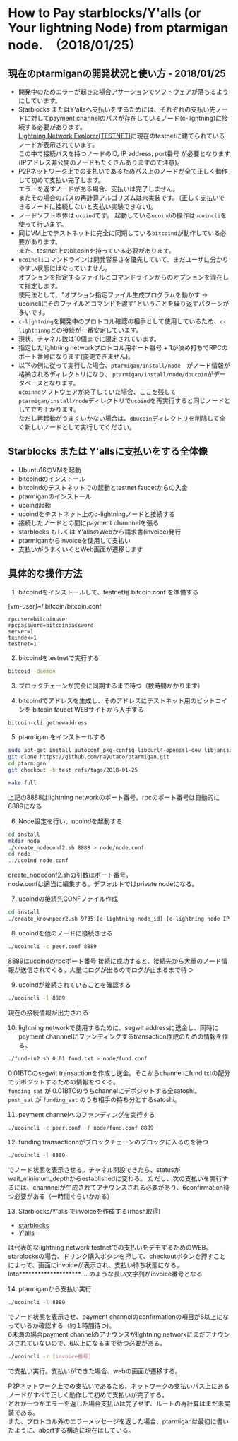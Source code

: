 # How to Pay starblocks/Y'alls (or Your lightning Node) from ptarmigan node.　（2018/01/25）

## 現在のptarmiganの開発状況と使い方 - 2018/01/25

- 開発中のためエラーが起きた場合アサーションでソフトウェアが落ちるようにしています。
- Starblocks またはY'allsへ支払いをするためには、それぞれの支払い先ノードに対してpayment channelのパスが存在しているノード(c-lightning)に接続する必要があります。  
  [Lightning Network Explorer(TESTNET)](https://explorer.acinq.co/#/)に現在のtestnetに建てられているノードが表示されています。  
  この中で接続パスを持つノードのID, IP address, port番号 が必要となります(IPアドレス非公開のノードもたくさんありますので注意)。
- P2Pネットワーク上での支払いであるためパス上のノードが全て正しく動作して初めて支払い完了します。  
  エラーを返すノードがある場合、支払いは完了しません。  
  またその場合のパスの再計算アルゴリズムは未実装です。（正しく支払いできるノードに接続しないと支払い実験できない)。
- ノードソフト本体は ```ucoind```です。    起動している```ucoind```の操作は```ucoincli```を使って行います。
- 同じVM上でテストネットに完全に同期している```bitcoind```が動作している必要があります。  
  また、testnet上のbitcoinを持っている必要があります。
- ```ucoincli```コマンドラインは開発容易さを優先していて、まだユーザに分かりやすい状態にはなっていません。  
  オプションを指定するファイルとコマンドラインからのオプションを混在して指定します。  
  使用法として、"オプション指定ファイル生成プログラムを動かす ->  ucoincliにそのファイルとコマンドを渡す"ということを繰り返すパターンが多いです。
- ```c-lightning```を開発中のプロトコル確認の相手として使用しているため、```c-lightninng```との接続が一番安定しています。
- 現状、チャネル数は10個までに限定されています。
- 指定したlightning networkプロトコル用ポート番号 + 1が決め打ちでRPCのポート番号になります(変更できません)。
- 以下の例に従って実行した場合、```ptarmigan/install/node```　がノード情報が格納されるディレクトリになり、 ```ptarmigan/install/node/dbucoin```がデータベースとなります。  
  ```ucoinnd```ソフトウェアが終了していた場合、ここを残して ```ptarmigan/install/node```ディレクトリで```ucoind```を再実行すると同じノードとして立ち上がります。  
  ただし再起動がうまくいかない場合は、```dbucoin```ディレクトリを削除して全く新しいノードとして実行してください。

## Starblocks または Y'allsに支払いをする全体像

- Ubuntu16のVMを起動
- bitcoindのインストール
- bitcoindのテストネットでの起動とtestnet faucetからの入金
- ptarmiganのインストール
- ucoind起動
- ucoindをテストネット上のc-lightningノードと接続する
- 接続したノードとの間にpayment channnelを張る
- starblocks もしくは Y'allsのWebから請求書(invoice)発行
- ptarmiganからinvoiceを使用して支払い
- 支払いがうまくいくとWeb画面が遷移します

## 具体的な操作方法

1. bitcoindをインストールして、testnet用 bitcoin.conf を準備する

[vm-user]~/.bitcoin/bitcoin.conf

```text
rpcuser=bitcoinuser
rpcpassword=bitcoinpassword
server=1
txindex=1
testnet=1
```

2. bitcoindをtestnetで実行する

```bash
bitcoid -daemon
```

3. ブロックチェーンが完全に同期するまで待つ（数時間かかります）

4. bitcoindでアドレスを生成し、そのアドレスにテストネット用のビットコインを bitcoin faucet WEBサイトから入手する

```bash
bitcoin-cli getnewaddress
```

5. ptarmigan をインストールする

```bash
sudo apt-get install autoconf pkg-config libcurl4-openssl-dev libjansson-dev libev-dev libboost-all-dev build-essential libtool autoconf jq
git clone https://github.com/nayutaco/ptarmigan.git
cd ptarmigan
git checkout -b test refs/tags/2018-01-25

make full
```

上記の8888はlightning networkのポート番号。rpcのポート番号は自動的に8889になる

6. Node設定を行い、ucoindを起動する

```bash
cd install
mkdir node
./create_nodeconf2.sh 8888 > node/node.conf
cd node
../ucoind node.conf
```

create_nodeconf2.shの引数はポート番号。  
node.confは適当に編集する。デフォルトではprivate nodeになる。

7. ucoindの接続先CONFファイル作成

```bash
cd install
./create_knownpeer2.sh 9735 [c-lightning node_id] [c-lightning node IP address] > peer.conf
```

8. ucoindを他のノードに接続させる

```bash
./ucoincli -c peer.conf 8889
```

8889はucoindのrpcポート番号
接続に成功すると、接続先から大量のノード情報が送信されてくる。大量にログが出るのでログが止まるまで待つ

9. ucoindが接続されていることを確認する

```bash
./ucoincli -l 8889
```

現在の接続情報が出力される

10. lightning networkで使用するために、segwit addressに送金し、同時にpayment channnelにファンディングするtransaction作成のための情報を作る。

```bash
./fund-in2.sh 0.01 fund.txt > node/fund.conf
```

0.01BTCのsegwit transactionを作成し送金。そこからchannelにfund.txtの配分でデポジットするための情報をつくる。  
`funding_sat` が 0.01BTCのうちchannelにデポジットする全satoshi。  
`push_sat` が `funding_sat` のうち相手の持ち分とするsatoshi。

11. payment channelへのファンディングを実行する

```bash
./ucoincli -c peer.conf -f node/fund.conf 8889
```

12. funding transactionnがブロックチェーンのブロックに入るのを待つ

```bash
./ucoincli -l 8889
```

でノード状態を表示させる。チャネル開設できたら、statusがwait_minimum_depthからestablishedに変わる。
ただし、次の支払いを実行するには、channnelが生成されてアナウンスされる必要があり、6confirmation待つ必要がある（一時間ぐらいかかる）

13. Starblocks/Y'alls でinvoiceを作成する(rhash取得)

- [starblocks](https://starblocks.acinq.co/#/)
- [Y'alls](https://yalls.org/)

は代表的なlightning network testnetでの支払いをデモするためのWEB。starblocksの場合、ドリンク購入ボタンを押して、checkoutボタンを押すことによって、画面にinvoiceが表示され、支払い待ち状態になる。  
lntb********************.....のような長い文字列がinvoice番号となる

14. ptarmiganから支払い実行

```bash
./ucoincli -l 8889
```

でノード状態を表示させ、payment channelのconfirmationの項目が6以上になっているか確認する（約１時間待つ)。  
6未満の場合payment channelのアナウンスがlightning networkにまだアナウンスされていないので、6以上になるまで待つ必要がある。

```bash
./ucoincli -r [invoice番号]
```

で支払い実行。支払いができた場合、webの画面が遷移する。

P2Pネットワーク上での支払いであるため、ネットワークの支払いパス上にあるノードがすべて正しく動作して初めて支払いが完了する。  
どれか一つがエラーを返した場合支払いは完了せず、ルートの再計算はまだ未実装である。  
また、プロトコル外のエラーメッセージを返した場合、ptarmiganは最初に書いたように、abortする構造に現在はしている。
